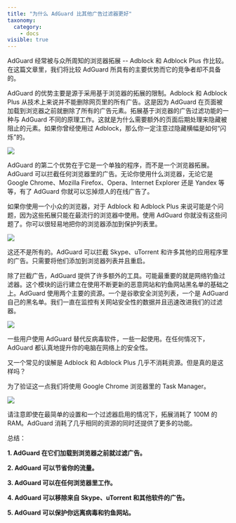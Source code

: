 ```yaml
---
title: "为什么 AdGuard 比其他广告过滤器更好"
taxonomy:
  category:
    - docs
visible: true
---
```


AdGuard 经常被与众所周知的浏览器拓展 -- Adblock 和 Adblock Plus 作比较。在这篇文章里，我们将比较 AdGuard 所具有的主要优势而它的竞争者却不具备的。

AdGuard 的优势主要是源于采用基于浏览器的拓展的限制。Adblock 和 Adblock Plus 从技术上来说并不能删除网页里的所有广告。这是因为 AdGuard 在页面被加载到浏览器之前就删除了所有的广告元素。拓展基于浏览器的广告过滤功能的一种与 AdGuard 不同的原理工作。这就是为什么需要额外的页面后期处理来隐藏被阻止的元素。如果你曾经使用过 Adblock，那么你一定注意过隐藏横幅是如何“闪烁”的。

<img src="https://kb.adguard.com/user/pages/01.general/10.why-is-adguard-better/banner.png" />

AdGuard 的第二个优势在于它是一个单独的程序，而不是一个浏览器拓展。AdGuard 可以拦截任何浏览器里的广告。无论你使用什么浏览器，无论它是 Google Chrome、Mozilla Firefox、Opera、Internet Explorer 还是 Yandex 等等，有了 AdGuard 你就可以忘掉烦人的在线广告了。

如果你使用一个小众的浏览器，对于 Adblock 和 Adblock Plus 来说可能是个问题，因为这些拓展只能在最流行的浏览器中使用。使用 AdGuard 你就没有这些问题了。你可以很轻易地把你的浏览器添加到保护列表里。

<img src="https://cdn.adguard.com/public/Adguard/kb/newscreenshots/Zh/add_app_cn.png" />

这还不是所有的。AdGuard 可以拦截 Skype、uTorrent 和许多其他的应用程序里的广告。只需要将他们添加到浏览器列表并且重启。

除了拦截广告，AdGuard 提供了许多额外的工具。可能最重要的就是网络钓鱼过滤器。这个模块的运行建立在使用不断更新的恶意网站和钓鱼网站黑名单的基础之上。AdGuard 使用两个主要的资源。一个是谷歌安全浏览列表，一个是 AdGuard 自己的黑名单。我们一直在监控有关网站安全性的数据并且迅速改进我们的过滤器。

<img src="https://cdn.adguard.com/public/Adguard/kb/newscreenshots/Zh/warning_cn.png" />

一些用户使用 AdGuard 替代反病毒软件，一些一起使用。在任何情况下，AdGuard 都认真地提升你的电脑在网络上的安全性。

又一个常见的误解是 Adblock 和 Adblock Plus 几乎不消耗资源。但是真的是这样吗？

为了验证这一点我们将使用 Google Chrome 浏览器里的 Task Manager。

<img src="https://kb.adguard.com/user/pages/01.general/10.why-is-adguard-better/task%20manager.png" />

请注意即使在最简单的设置和一个过滤器启用的情况下，拓展消耗了 100M 的 RAM。AdGuard 消耗了几乎相同的资源的同时还提供了更多的功能。

总结：

**1. AdGuard 在它们加载到浏览器之前就过滤广告。**

**2. AdGuard 可以节省你的流量。**

**3. AdGuard 可以在任何浏览器里工作。**

**4. AdGuard 可以移除来自 Skype、uTorrent 和其他软件的广告。**

**5. AdGuard 可以保护你远离病毒和钓鱼网站。**
